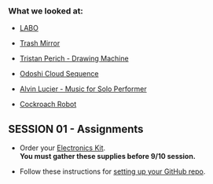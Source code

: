 ### What we looked at:
* [LABO](https://www.youtube.com/watch?v=fK9_IKlZ66c)

* [Trash Mirror](https://vimeo.com/27489891)

* [Tristan Perich - Drawing Machine](https://vimeo.com/84979899)

* [Odoshi Cloud Sequence](https://www.ronaldvandermeijs.nl/Odoshi-Cloud-Sequence)

* [Alvin Lucier - Music for Solo Performer](https://www.youtube.com/watch?v=bIPU2ynqy2Y)

* [Cockroach Robot](https://www.youtube.com/watch?v=7mTb7LYj7KE)

## SESSION 01 - Assignments

* Order your [Electronics Kit]().      
**You must gather these supplies before 9/10 session.**    

* Follow these instructions for [setting up your GitHub repo]().
